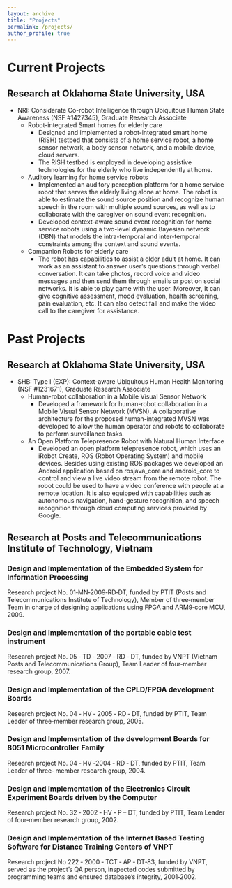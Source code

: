 ```yaml
---
layout: archive
title: "Projects"
permalink: /projects/
author_profile: true
---
```

# Current Projects
## Research at Oklahoma State University, USA
* NRI: Considerate Co-robot Intelligence through Ubiquitous Human State Awareness (NSF #1427345), Graduate Research Associate
  * Robot-integrated Smart homes for elderly care
      * Designed and implemented a robot-integrated smart home (RiSH) testbed that consists of a home service robot, a home sensor network, a body sensor network, and a mobile device, cloud servers.
      * The RiSH testbed is employed in developing assistive technologies for the elderly who live independently at home.
  * Auditory learning for home service robots
      * Implemented an auditory perception platform for a home service robot that serves the elderly living alone at home. The robot is able to estimate the sound source position and recognize human speech in the room with multiple sound sources, as well as to collaborate with the caregiver on sound event recognition.
      * Developed context-aware sound event recognition for home service robots using a two-level dynamic Bayesian network (DBN) that models the intra-temporal and inter-temporal constraints among the context and sound events.
  * Companion Robots for elderly care
      * The robot has capabilities to assist a older adult at home. It can work as an assistant to answer user’s questions through verbal conversation. It can take photos, record voice and video messages and then send them through emails or post on social networks. It is able to play game with the user. Moreover, It can give cognitive assessment, mood evaluation, health screening, pain evaluation, etc. It can also detect fall and make the video call to the caregiver for assistance.

# Past Projects
## Research at Oklahoma State University, USA
* SHB: Type I (EXP): Context-aware Ubiquitous Human Health Monitoring (NSF #1231671), Graduate Research Associate
  * Human-robot collaboration in a Mobile Visual Sensor Network
    * Developed a framework for human-robot collaboration in a Mobile Visual Sensor Network (MVSN). A collaborative architecture for the proposed human-integrated MVSN was developed to allow the human operator and robots to collaborate to perform surveillance tasks.
  * An Open Platform Telepresence Robot with Natural Human Interface
    * Developed an open platform telepresence robot, which uses an iRobot Create, ROS (Robot Operating System) and mobile devices. Besides using existing ROS packages we developed an Android application based on rosjava_core and android_core to control and view a live video stream from the remote robot. The robot could be used to have a video conference with people at a remote location. It is also equipped with capabilities such as autonomous navigation, hand-gesture recognition, and speech recognition through cloud computing services provided by Google.

## Research at Posts and Telecommunications Institute of Technology, Vietnam
### Design and Implementation of the Embedded System for Information Processing
Research project No. 01‐MN‐2009‐RD‐DT, funded by PTIT (Posts and Telecommunications Institute of Technology), Member of three‐member Team in charge of designing applications using FPGA and ARM9‐core MCU, 2009.

### Design and Implementation of the portable cable test instrument
Research project No. 05 ‐ TD ‐ 2007 ‐ RD ‐ DT, funded by VNPT (Vietnam Posts and Telecommunications Group), Team Leader of four‐member research group, 2007.

### Design and Implementation of the CPLD/FPGA development Boards
Research project No. 04 ‐ HV ‐ 2005 ‐ RD ‐ DT, funded by PTIT, Team Leader of three‐member research group, 2005.

### Design and Implementation of the development Boards for 8051 Microcontroller Family
Research project No. 04  ‐ HV  ‐2004  ‐  RD  ‐  DT, funded by PTIT, Team Leader of three‐ member research group, 2004.

### Design and Implementation of the Electronics Circuit Experiment Boards driven by the Computer
Research project No. 32 ‐ 2002 ‐ HV ‐ P – DT, funded by PTIT, Team Leader of four‐member research group, 2002.

### Design and Implementation of the Internet Based Testing Software for Distance Training Centers of VNPT
Research project No 222  ‐ 2000  ‐  TCT  ‐ AP  ‐ DT‐83, funded by VNPT, served as the project’s QA person, inspected codes submitted by programming teams and ensured database’s integrity, 2001‐2002.
